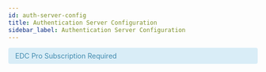 ```yaml
---
id: auth-server-config
title: Authentication Server Configuration
sidebar_label: Authentication Server Configuration
---
```


<div class="note" style="padding: 8px 35px 8px 14px; margin-bottom: 20px; text-shadow: 0 1px 0 rgba(255,255,255,0.5); border-radius: 4px; color: #3a87ad; background-color: #d9edf7; border-color: #bce8f1;">EDC Pro Subscription Required</div> 